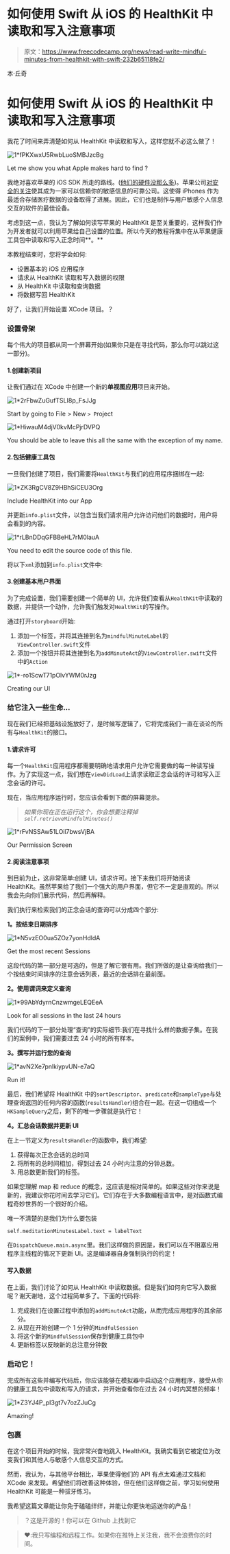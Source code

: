 # 如何使用 Swift 从 iOS 的 HealthKit 中读取和写入注意事项

> 原文：<https://www.freecodecamp.org/news/read-write-mindful-minutes-from-healthkit-with-swift-232b65118fe2/>

本·丘奇

# 如何使用 Swift 从 iOS 的 HealthKit 中读取和写入注意事项

我花了时间来弄清楚如何从 HealthKit 中读取和写入，这样您就不必这么做了！

![1*fPKXwxU5RwbLuoSMBJzcBg](img/e0b36510f2dc5674e2395e85bd6dd982.png)

Let me show you what Apple makes hard to find ?

我绝对喜欢苹果的 iOS SDK 所走的路线。([他们的硬件没那么多](https://twitter.com/bnchrch/status/995519114318725120))。苹果公司[对安全的关注](https://www.theguardian.com/technology/2016/jun/15/apple-fbi-file-encryption-wwdc)使其成为一家可以信赖你的敏感信息的可靠公司。这使得 iPhones 作为最适合存储医疗数据的设备取得了进展。因此，它们也是制作与用户敏感个人信息交互的软件的最佳设备。

考虑到这一点，我认为了解如何读写苹果的 HealthKit 是至关重要的，这样我们作为开发者就可以利用苹果给自己设置的位置。所以今天的教程将集中在从苹果健康工具包中读取和写入正念时间**。**

本教程结束时，您将学会如何:

*   设置基本的 iOS 应用程序
*   请求从 HealthKit 读取和写入数据的权限
*   从 HealthKit 中读取和查询数据
*   将数据写回 HealthKit

好了，让我们开始设置 XCode 项目。？

### 设置骨架

每个伟大的项目都从同一个屏幕开始(如果你只是在寻找代码，那么你可以跳过这一部分)。

#### 1.创建新项目

让我们通过在 XCode 中创建一个新的**单视图应用**项目来开始。

![1*2rFbwZuGufTSLI8p_FsJJg](img/0d3a0ad79dd97fe8a65f91461ee8af7d.png)

Start by going to File > New `> P`roject

![1*HiwauM4djV0kvMcPjrDVPQ](img/5e4528866e6763f7351162f6e3d4ad76.png)

You should be able to leave this all the same with the exception of my name.

#### 2.包括健康工具包

一旦我们创建了项目，我们需要将`HealthKit`与我们的应用程序捆绑在一起:

![1*ZK3RgCV8Z9HBhSiCEU3Org](img/47e79832ac3c0b2c2af4973094c786dd.png)

Include HealthKit into our App

并更新`info.plist`文件，以包含当我们请求用户允许访问他们的数据时，用户将会看到的内容。

![1*rLBnDDqGFBBeHL7rM0lauA](img/136230452029727ffd431a61c563ab61.png)

You need to edit the source code of this file.

将以下`xml`添加到`info.plist`文件中:

#### 3.创建基本用户界面

为了完成设置，我们需要创建一个简单的 UI，允许我们查看从`HealthKit`中读取的数据，并提供一个动作，允许我们触发对`HealthKit`的写操作。

通过打开`storyboard`开始:

1.  添加一个标签，并将其连接到名为`mindfulMinuteLabel`的`ViewController.swift`文件
2.  添加一个按钮并将其连接到名为`addMinuteAct`的`ViewController.swift`文件中的`Action`

![1*-ro1ScwT71pOlvYWM0rJzg](img/57d7a1073a91004137884578b07ae33d.png)

Creating our UI

### 给它注入一些生命…

现在我们已经把基础设施放好了，是时候写逻辑了，它将完成我们一直在谈论的所有与`HealthKit`的接口。

#### 1.请求许可

每一个`HealthKit`应用程序都需要明确地请求用户允许它需要做的每一种读写操作。为了实现这一点，我们想在`viewDidLoad`上请求读取正念会话的许可和写入正念会话的许可。

现在，当应用程序运行时，您应该会看到下面的屏幕提示。

> *如果你现在正在运行这个，你会想要注释掉`self.retrieveMindfulMinutes()`*

![1*rFvNSSAw51LOil7bwsVjBA](img/dcabd54c05c7384d2475e7dbed868aa5.png)

Our Permission Screen

#### 2.阅读注意事项

到目前为止，这非常简单:创建 UI，请求许可。接下来我们将开始阅读 HealthKit。虽然苹果给了我们一个强大的用户界面，但它不一定是直观的。所以我会先向你们展示代码，然后再解释。

我们执行来检索我们的正念会话的查询可以分成四个部分:

**1。按结束日期排序**

![1*N5vzEO0ua5ZOz7yonHdldA](img/389b305fb6d4fe832e5a93638d285ad7.png)

Get the most recent Sessions

这段代码的第一部分是可选的，但是了解它很有用。我们所做的是让查询给我们一个按结束时间排序的注意会话列表，最近的会话排在最前面。

**2。使用谓词来定义查询**

![1*99AbYdyrnCnzwmgeLEQEeA](img/36dbf00184040992d17f594c115f3704.png)

Look for all sessions in the last 24 hours

我们代码的下一部分处理“查询”的实际细节:我们在寻找什么样的数据子集。在我们的案例中，我们需要过去 24 小时的所有样本。

**3。撰写并运行您的查询**

![1*avN2Xe7pnlkiypvUN-e7aQ](img/d04b04a88d6bf05c0c9331785db89a04.png)

Run it!

最后，我们希望将 HealthKit 中的`sortDescriptor`、`predicate`和`sampleType`与处理查询返回的任何内容的函数(`resultsHandler`)组合在一起。在这一切组成一个`HKSampleQuery`之后，剩下的唯一步骤就是执行它！

**4。汇总会话数据并更新 UI**

在上一节定义为`resultsHandler`的函数中，我们希望:

1.  获得每次正念会话的总时间
2.  将所有的总时间相加，得到过去 24 小时内注意的分钟总数。
3.  用总数更新我们的标签。

如果您理解 map 和 reduce 的概念，这应该是相对简单的。如果这些对你来说是新的，我建议你花时间去学习它们。它们存在于大多数编程语言中，是对函数式编程奇妙世界的一个很好的介绍。

唯一不清楚的是我们为什么要包装

```
self.meditationMinutesLabel.text = labelText
```

在`DispatchQueue.main.async`里。我们这样做的原因是，我们可以在不阻塞应用程序主线程的情况下更新 UI。这是编译器自身强制执行的约定！

#### 写入数据

在上面，我们讨论了如何从 HealthKit 中读取数据。但是我们如何向它写入数据呢？谢天谢地，这个过程简单多了。下面的代码将:

1.  完成我们在设置过程中添加的`addMinuteAct`功能，从而完成应用程序的其余部分。
2.  从现在开始创建一个 1 分钟的`MindfulSession`
3.  将这个新的`MindfulSession`保存到健康工具包中
4.  更新标签以反映新的总注意分钟数

### 启动它！

完成所有这些并编写代码后，你应该能够在模拟器中启动这个应用程序，接受从你的健康工具包中读取和写入的请求，并开始查看你在过去 24 小时内冥想的频率！

![1*Z3YJ4P_pI3gt7v7ozZJuCg](img/9bb2d22dfea9d05a794fc262c1a99567.png)

Amazing!

### 包裹

在这个项目开始的时候，我非常兴奋地跳入 HealthKit。我确实看到它被定位为改变我们和其他人与敏感个人信息交互的方式。

然而，我认为，与其他平台相比，苹果使得他们的 API 有点太难通过文档和 XCode 来发现。希望他们将改善这种体验，但在他们这样做之前，学习如何使用 HealthKit 可能是一种拔牙练习。

我希望这篇文章能让你免于磕磕绊绊，并能让你更快地运送你的产品！

> ？‍这是开源的！你可以在 Github 上找到它

> ❤️:我只写编程和远程工作。如果你在推特上关注我，我不会浪费你的时间。